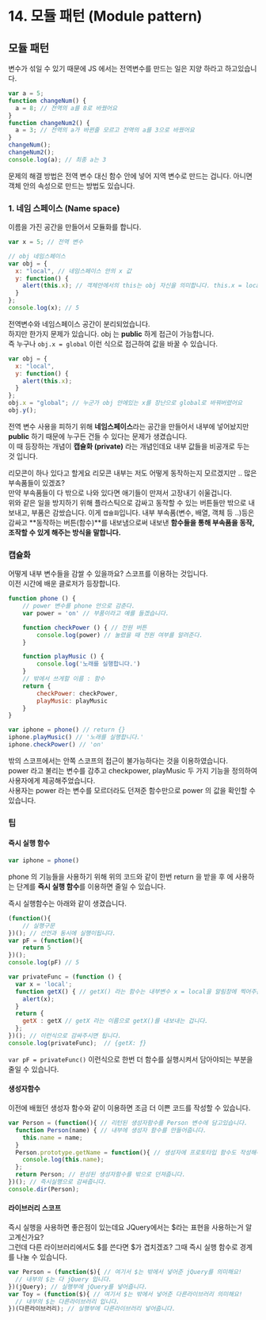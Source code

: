 # 14. 모듈 패턴 \(Module pattern\)

## 모듈 패턴

변수가 섞일 수 있기 때문에 JS 에서는 전역변수를 만드는 일은 지양 하라고 하고있습니다.

```javascript
var a = 5;
function changeNum() {
  a = 8; // 전역의 a를 8로 바꿨어요
}
function changeNum2() {
  a = 3; // 전역의 a가 바뀐줄 모르고 전역의 a를 3으로 바꿨어요
}
changeNum();
changeNum2();
console.log(a); // 최종 a는 3
```

문제의 해결 방법은 전역 변수 대신 함수 안에 넣어 지역 변수로 만드는 겁니다. 아니면 객체 안의 속성으로 만드는 방법도 있습니다.

### 1. 네임 스페이스 \(Name space\)

이름을 가진 공간을 만들어서 모듈화를 합니다.

```javascript
var x = 5; // 전역 변수

// obj 네임스페이스
var obj = {
  x: "local", // 네임스페이스 안의 x 값
  y: function() {
    alert(this.x); // 객체안에서의 this는 obj 자신을 의미합니다. this.x = local 입니다.
  }
};
console.log(x); // 5
```

전역변수와 네임스페이스 공간이 분리되었습니다.  
하지만 한가지 문제가 있습니다. obj 는 **public** 하게 접근이 가능합니다.  
즉 누구나 `obj.x = global` 이런 식으로 접근하여 값을 바꿀 수 있습니다.

```javascript
var obj = {
  x: "local",
  y: function() {
    alert(this.x);
  }
};
obj.x = "global"; // 누군가 obj 안에있는 x를 장난으로 global로 바꿔버렸어요
obj.y();
```

전역 변수 사용을 피하기 위해 **네임스페이스**라는 공간을 만들어서 내부에 넣어놨지만 **public** 하기 때문에 누구든 건들 수 있다는 문제가 생겼습니다.   
이 때 등장하는 개념이 **캡슐화 \(private\)** 라는 개념인데요 내부 값들을 비공개로 두는 것 입니다.

리모콘이 하나 있다고 할게요 리모콘 내부는 저도 어떻게 동작하는지 모르겠지만 .. 많은 부속품들이 있겠죠?  
만약 부속품들이 다 밖으로 나와 있다면 애기들이 만져서 고장내기 쉬울겁니다.  
위와 같은 일을 방지하기 위해 플라스틱으로 감싸고 동작할 수 있는 버튼들만 밖으로 내보내고, 부품은 감쌌습니다. 이게 `캡슐화`입니다. 내부 부속품\(변수, 배열, 객체 등 ..\)등은 감싸고 **동작하는 버튼\(함수\)**를 내보냄으로써 내보낸 **함수들을 통해 부속품을 동작, 조작할 수 있게 해주는 방식을 말합니다.**

### 캡슐화

어떻게 내부 변수들을 감쌀 수 있을까요? 스코프를 이용하는 것입니다.  
이전 시간에 배운 클로저가 등장합니다.

```javascript
function phone () {
	// power 변수를 phone 안으로 감춘다.
	var power = 'on' // 부품이라고 예를 들겠습니다.

    function checkPower () { // 전원 버튼
		console.log(power) // 눌렸을 때 전원 여부를 알려준다.
	}

	function playMusic () {
		console.log('노래를 실행합니다.')
	}
	// 밖에서 쓰게할 이름 : 함수
	return {
		checkPower: checkPower,
		playMusic: playMusic
	}
}

var iphone = phone() // return {}
iphone.playMusic() // '노래를 실행합니다.'
iphone.checkPower() // 'on' 
```

밖의 스코프에서는 안쪽 스코프의 접근이 불가능하다는 것을 이용하였습니다.  
power 라고 불리는 변수를 감추고 checkpower, playMusic 두 가지 기능을 정의하여 사용자에게 제공해주었습니다.  
사용자는 power 라는 변수를 모르더라도 던져준 함수만으로 power 의 값을 확인할 수 있습니다.  


### 팁

#### 즉시 실행 함수

```javascript
var iphone = phone() 
```

phone 의 기능들을 사용하기 위해 위의 코드와 같이 한번 return 을 받을 후 에 사용하는 단계를 **즉시 실행 함수**를 이용하면 줄일 수 있습니다.

즉시 실행함수는 아래와 같이 생겼습니다.

```javascript
(function(){
	// 실행구문 
})(); // 선언과 동시에 실행이됩니다.
var pF = (function(){ 
	return 5
})();
console.log(pF) // 5
```

```javascript
var privateFunc = (function () { 
  var x = 'local'; 
  function getX() { // getX() 라는 함수는 내부변수 x = local을 알림창에 찍어주는 역할을 해요
    alert(x);
  }
  return { 
  	getX : getX // getX 라는 이름으로 getX()를 내보내는 겁니다.
  };
})(); // 이런식으로 감싸주시면 됩니다.
console.log(privateFunc);  // {getX: ƒ}
```

`var pF = privateFunc()` 이런식으로 한번 더 함수를 실행시켜서 담아야되는 부분을 줄일 수 있습니다.

#### 생성자함수 

이전에 배웠던 생성자 함수와 같이 이용하면 조금 더 이쁜 코드를 작성할 수 있습니다.

```javascript
var Person = (function(){ // 리턴된 생성자함수를 Person 변수에 담고있습니다.
  function Person(name) { // 내부에 생성자 함수를 만들어줍니다.
    this.name = name;
  }
  Person.prototype.getName = function(){ // 생성자에 프로토타입 함수도 작성해주고요!
    console.log(this.name);
  };
  return Person; // 완성된 생성자함수를 밖으로 던져줍니다.
})(); // 즉시실행으로 감싸줍니다.
console.dir(Person);
```

#### 라이브러리 스코프

즉시 실행을 사용하면 좋은점이 있는데요 JQuery에서는 $라는 표현을 사용하는거 알고계신가요?  
그런데 다른 라이브러리에서도 $를 쓴다면 $가 겹치겠죠? 그때 즉시 실행 함수로 경계를 나눌 수 있습니다.

```javascript
var Person = (function($){ // 여기서 $는 밖에서 넣어준 jQuery를 의미해요!
  // 내부의 $는 다 jQuery 입니다.
})(jQuery); // 실행부에 jQuery를 넣어줍니다.
var Toy = (function($){ // 여기서 $는 밖에서 넣어준 다른라이브러리 의미해요!
  // 내부의 $는 다른라이브러리 입니다.
})(다른라이브러리); // 실행부에 다른라이브러리 넣어줍니다.
```

